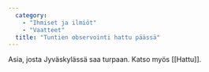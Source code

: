 ```yaml
---
  category: 
    - "Ihmiset ja ilmiöt"
    - "Vaatteet"
  title: "Tuntien observointi hattu päässä"
---
```

Asia, josta Jyväskylässä saa turpaan. Katso myös [[Hattu]].